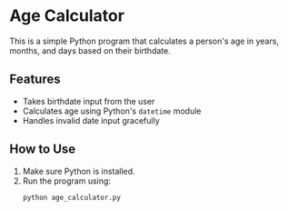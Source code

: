 # Age Calculator

This is a simple Python program that calculates a person's age in years, months, and days based on their birthdate.

## Features
- Takes birthdate input from the user
- Calculates age using Python's `datetime` module
- Handles invalid date input gracefully

## How to Use
1. Make sure Python is installed.
2. Run the program using:
   ```bash
   python age_calculator.py
